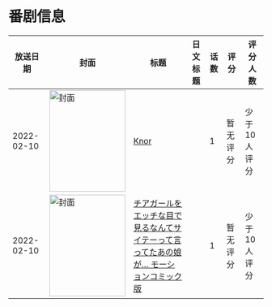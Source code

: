 # 番剧信息

|放送日期|封面|标题|日文标题|话数|评分|评分人数|
|---|---|---|---|---|---|---|
|2022-02-10|<img src="https://lain.bgm.tv/pic/cover/c/03/88/450679_N93PO.jpg" alt="封面" style="width:150px;height:200px;object-fit:cover;">|[Knor](https://bangumi.tv/subject/450679)||1|暂无评分|少于10人评分|
|2022-02-10|<img src="https://bangumi.tv/img/no_icon_subject.png" alt="封面" style="width:150px;height:200px;object-fit:cover;">|[チアガールをエッチな目で見るなんてサイテーって言ってたあの娘が… モーションコミック版](https://bangumi.tv/subject/403119)||1|暂无评分|少于10人评分|
